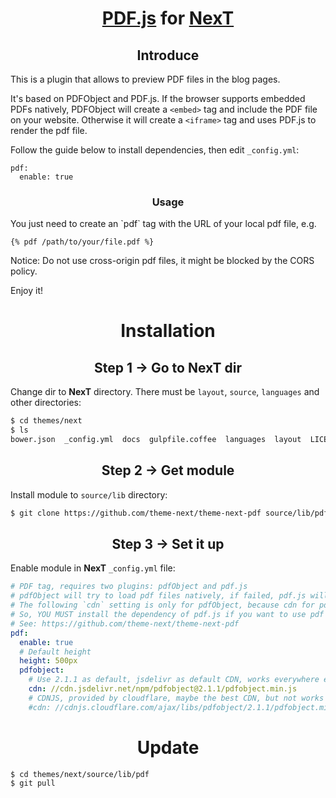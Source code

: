 <h1 align="center"><a href="https://github.com/mozilla/pdf.js">PDF.js</a> for <a href="https://github.com/theme-next">NexT</a></h1>

<h2 align="center">Introduce</h2>

This is a plugin that allows to preview PDF files in the blog pages.

It's based on PDFObject and PDF.js. If the browser supports embedded PDFs natively, PDFObject will create a `<embed>` tag and include the PDF file on your website. Otherwise it will create a `<iframe>` tag and uses PDF.js to render the pdf file.

Follow the guide below to install dependencies, then edit `_config.yml`:
```
pdf:
  enable: true
```
<h3 align="center">Usage</h3>
You just need to create an `pdf` tag with the URL of your local pdf file, e.g.

```
{% pdf /path/to/your/file.pdf %}
```
Notice: Do not use cross-origin pdf files, it might be blocked by the CORS policy.

Enjoy it!

<h1 align="center">Installation</h1>

<h2 align="center">Step 1 &rarr; Go to NexT dir</h2>

Change dir to **NexT** directory. There must be `layout`, `source`, `languages` and other directories:

```sh
$ cd themes/next
$ ls
bower.json  _config.yml  docs  gulpfile.coffee  languages  layout  LICENSE.md  package.json  README.md  scripts  source  test
```

<h2 align="center">Step 2 &rarr; Get module</h2>

Install module to `source/lib` directory:

```sh
$ git clone https://github.com/theme-next/theme-next-pdf source/lib/pdf
```

<h2 align="center">Step 3 &rarr; Set it up</h2>

Enable module in **NexT** `_config.yml` file:

```yml
# PDF tag, requires two plugins: pdfObject and pdf.js
# pdfObject will try to load pdf files natively, if failed, pdf.js will be used.
# The following `cdn` setting is only for pdfObject, because cdn for pdf.js might be blocked by CORS policy.
# So, YOU MUST install the dependency of pdf.js if you want to use pdf tag and make it work on all browsers.
# See: https://github.com/theme-next/theme-next-pdf
pdf:
  enable: true
  # Default height
  height: 500px
  pdfobject:
    # Use 2.1.1 as default, jsdelivr as default CDN, works everywhere even in China
    cdn: //cdn.jsdelivr.net/npm/pdfobject@2.1.1/pdfobject.min.js
    # CDNJS, provided by cloudflare, maybe the best CDN, but not works in China
    #cdn: //cdnjs.cloudflare.com/ajax/libs/pdfobject/2.1.1/pdfobject.min.js
```

<h1 align="center">Update</h1>

```sh
$ cd themes/next/source/lib/pdf
$ git pull
```
